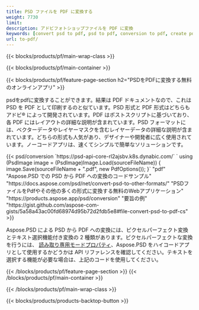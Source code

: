 ```yaml
---
title: PSD ファイルを PDF に変換する
weight: 7730
limit: 
description: アドビフォトショップファイルを PDF に変換
keywords: [convert psd to pdf, psd to pdf, conversion to pdf, create pdf from psd, print psd as pdf]
url: to-pdf/
---
```


{{< blocks/products/pf/main-wrap-class >}}

{{< blocks/products/pf/main-container >}}

{{< blocks/products/pf/feature-page-section h2="PSDをPDFに変換する無料のオンラインアプリ" >}}
<p>psdをpdfに変換することができます。結果は PDF ドキュメントなので、これは PSD を PDF として印刷するのと似ています。PSD 形式と PDF 形式はどちらもアドビ® によって開発されています。PDF はポストスクリプトに基づいており、各 PDF にはレイアウトの詳細な説明が含まれています。PSD フォーマットには、ベクターデータやレイヤーマスクを含むレイヤーデータの詳細な説明が含まれています。どちらの形式も人気があり、デザイナーや開発者に広く使用されています。ノーコードアプリは、速くてシンプルで簡単なソリューションです。</p>
{{< psd/conversion `https://psd-api-core-rl2ajsbv.k8s.dynabic.com/` 
`    using (PsdImage image = (PsdImage)Image.Load(sourceFileName))
    {
        image.Save(sourceFileName + ".pdf", new PdfOptions());
    }` 
	"pdf" 
"Aspose.PSD での PSD から PDF への変換のコードサンプル"  "https://docs.aspose.com/psd/net/convert-psd-to-other-formats/" 
"PSDファイルをPdfやその他の多くの形式に変換する無料のWebアプリケーション" "https://products.aspose.app/psd/conversion" 
"要旨の例" "https://gist.github.com/aspose-com-gists/5a58a43ac00fd68974d95b72d2fdb5e8#file-convert-psd-to-pdf-cs" >}}
<p>Aspose.PSD による PSD から PDF への変換には、ピクセルパーフェクト変換とテキスト選択機能付き変換の 2 種類があります。ピクセルパーフェクトな変換を行うには、 <a href="https://reference.aspose.com/psd/net/aspose.psd.imageloadoptions/psdloadoptions/readonlymode/">読み取り専用モードプロパティ</a>、Aspose.PSD をハイコードアプリとして使用するかどうかは API リファレンスを確認してください。テキストを選択する機能が必要な場合は、上記のコードを使用してください。</p>
{{< /blocks/products/pf/feature-page-section >}}
{{< /blocks/products/pf/main-container >}}


{{< /blocks/products/pf/main-wrap-class >}}

{{< blocks/products/products-backtop-button >}}
